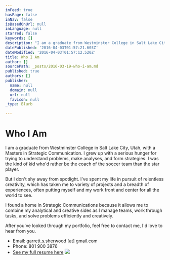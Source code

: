 ```yaml
---
inFeed: true
hasPage: false
inNav: false
isBasedOnUrl: null
inLanguage: null
starred: false
keywords: []
description: "I am a graduate from Westminster College in Salt Lake City, Utah, with a Masters in Strategic Communication. I grew up with a serious hunger for trying to understand problems, make analyses, and form strategies. I was the kind of kid who’d rather be the coach of the soccer team than the star player.\_"
datePublished: '2016-04-03T01:57:21.603Z'
dateModified: '2016-04-03T01:57:12.520Z'
title: Who I Am
author: []
sourcePath: _posts/2016-03-19-who-i-am.md
published: true
authors: []
publisher:
  name: null
  domain: null
  url: null
  favicon: null
_type: Blurb

---
```

# Who I Am

I am a graduate from Westminster College in Salt Lake City, Utah, with a Masters in Strategic Communication. I grew up with a serious hunger for trying to understand problems, make analyses, and form strategies. I was the kind of kid who'd rather be the coach of the soccer team than the star player. 

But I don't shy away from spotlight. I've spent my life in pursuit of relentless creativity, which has taken me to variety of projects and a breadth of experiences, often putting myself and my work front and center for all the world to see.

I found a home in Strategic Communications because it allows me to combine my analytical and creative sides as I manage teams, work through tasks, and solve problems efficiently and creatively.

After you've looked through my portfolio, feel free to contact me, I'd love to hear from you.

* Email: garrett.s.sherwood \[at\] gmail.com
* Phone: 801 900 3876
* [See my full resume here][0]
![](https://the-grid-user-content.s3-us-west-2.amazonaws.com/52215974-131c-446d-abdf-36148d61ba4d.png)

[0]: https://drive.google.com/file/d/0B_3Bn2B5HlnMdm1mSnFpakVPeE0/view?usp=sharing